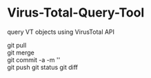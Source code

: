 # Virus-Total-Query-Tool
query VT objects using VirusTotal API

git pull  
git merge  
git commit -a -m '<Your message with changes here>'  
git push
git status
git diff
